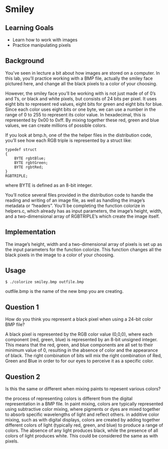 # Smiley



## Learning Goals

- Learn how to work with images
- Practice manipulating pixels

## Background

You’ve seen in lecture a bit about how images are stored on a computer. In this lab, you’ll practice working with a BMP file, actually the smiley face pictured here, and change all the black pixels to a color of your choosing.

However, the smiley face you’ll be working with is not just made of of 0’s and 1’s, or black and white pixels, but consists of 24 bits per pixel. It uses eight bits to represent red values, eight bits for green and eight bits for blue. Since each color uses eight bits or one byte, we can use a number in the range of 0 to 255 to represent its color value. In hexadecimal, this is represented by 0x00 to 0xff. By mixing together these red, green and blue values, we can create millions of possible colors.

If you look at bmp.h, one of the the helper files in the distribution code, you’ll see how each RGB triple is represented by a struct like:

```lang-C
typedef struct
{
    BYTE rgbtBlue;
    BYTE rgbtGreen;
    BYTE rgbtRed;
}
RGBTRIPLE;
```

where BYTE is defined as an 8-bit integer.

You’ll notice several files provided in the distribution code to handle the reading and writing of an image file, as well as handling the image’s metadata or “headers”. You’ll be completing the function colorize in helpers.c, which already has as input parameters, the image’s height, width, and a two-dimensional array of RGBTRIPLE’s which create the image itself.

## Implementation

The image’s height, width and a two-dimensional array of pixels is set up as the input parameters for the function colorize. This function changes all the black pixels in the image to a color of your choosing.


## Usage

```lang-bash
$ ./colorize smiley.bmp outfile.bmp
```

outfile.bmp is the name of the new bmp you are creating.

## Question 1

How do you think you represent a black pixel when using a 24-bit color BMP file?

A black pixel is represented by the RGB color value (0,0,0), where each component (red, green, blue) is represented by an 8-bit unsigned integer. This means that the red, green, and blue components are all set to their minimum value of 0, resulting in the absence of color and the appearance of black. The right combination of bits will mix the right combination of Red, Green and Blue in order to for our eyes to perceive it as a specific color.

## Question 2

Is this the same or different when mixing paints to repesent various colors?

the process of representing colors is different from the digital representation in a BMP file. In paint mixing, colors are typically represented using subtractive color mixing, where pigments or dyes are mixed together to absorb specific wavelengths of light and reflect others.
in additive color mixing, such as with digital displays, colors are created by adding together different colors of light (typically red, green, and blue) to produce a range of colors. The absence of any light produces black, while the presence of all colors of light produces white. This could be considered the same as with pixels.
